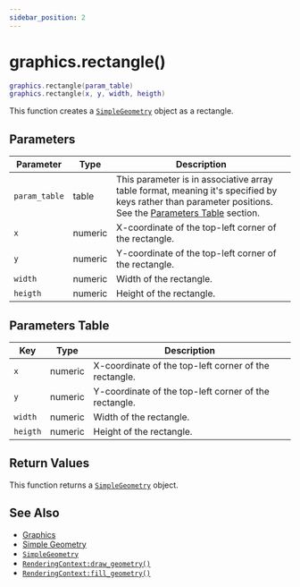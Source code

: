 ```yaml
---
sidebar_position: 2
---
```


# graphics.rectangle()
```lua
graphics.rectangle(param_table)
graphics.rectangle(x, y, width, heigth)
```
This function creates a [`SimpleGeometry`](/libs/graphics/SimpleGeometry) object as a rectangle.

## Parameters
|Parameter|Type|Description|
|-|-|-|
|`param_table`|table|This parameter is in associative array table format, meaning it's specified by keys rather than parameter positions. See the [Parameters Table](#parameters-table) section.|
|`x`|numeric|X-coordinate of the top-left corner of the rectangle.
|`y`|numeric|Y-coordinate of the top-left corner of the rectangle.
|`width`|numeric|Width of the rectangle.
|`heigth`|numeric|Height of the rectangle.


## Parameters Table
|Key|Type|Description|
|-|-|-|
|`x`|numeric|X-coordinate of the top-left corner of the rectangle.
|`y`|numeric|Y-coordinate of the top-left corner of the rectangle.
|`width`|numeric|Width of the rectangle.
|`heigth`|numeric|Height of the rectangle.


## Return Values
This function returns a [`SimpleGeometry`](/libs/graphics/SimpleGeometry) object.

## See Also
- [Graphics](/guide/graphics)
- [Simple Geometry](/guide/graphics#simple-geometry)
- [`SimpleGeometry`](/libs/graphics/SimpleGeometry/)
- [`RenderingContext:draw_geometry()`](/libs/graphics/RenderingContext/RenderingContext-draw_geometry)
- [`RenderingContext:fill_geometry()`](/libs/graphics/RenderingContext/RenderingContext-fill_geometry)
